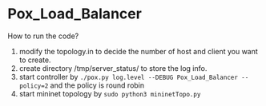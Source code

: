 # Pox_Load_Balancer

How to run the code?
1. modify the topology.in to decide the number of host and client you want to create.
2. create directory /tmp/server_status/ to store the log info.
2. start controller by ```./pox.py log.level --DEBUG Pox_Load_Balancer --policy=2``` and the policy is round robin
3. start mininet topology by ``` sudo python3 mininetTopo.py ```
